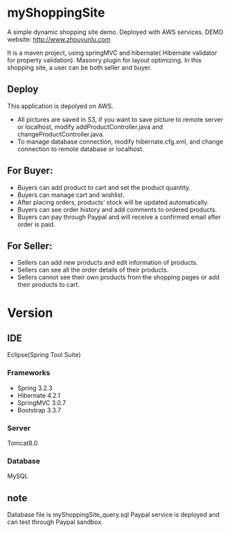 # myShoppingSite

A simple dynamic shopping site demo. Deployed with AWS services. DEMO website: http://www.zhouyunlu.com


It is a maven project, using springMVC and hibernate( Hibernate validator for property validation). Masonry plugin for layout optimizing.
In this shopping site, a user can be both seller and buyer. 

## Deploy
This application is depolyed on AWS. 
* All pictures are saved in S3, if you want to save picture to remote server or localhost, modify addProductController.java and changeProductController.java. 
* To manage database connection, modify hibernate.cfg.xml, and change connection to remote database or localhost.

## For Buyer:
* Buyers can add product to cart and set the product quantity.
* Buyers can manage cart and wishlist.
* After placing orders, products' stock will be updated automatically.
* Buyers can see order history and add comments to ordered products.
* Buyers can pay through Paypal and will receive a confirmed email after order is paid.

## For Seller:
* Sellers can add new products and edit information of products.
* Sellers can see all the order details of their products.
* Sellers cannot see their own products from the shopping pages or add their products to cart.


# Version
## IDE 
Eclipse(Spring Tool Suite)
### Frameworks
* Spring 3.2.3
* Hibernate 4.2.1
* SpringMVC 3.0.7
* Bootstrap 3.3.7   
### Server
Tomcat8.0
### Database
MySQL


## note 
Database file is myShoppingSite_query.sql 
Paypal service is deployed and can test through Paypal sandbox. 
